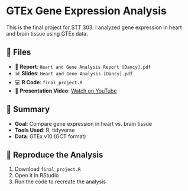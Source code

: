 # GTEx Gene Expression Analysis

This is the final project for STT 303. I analyzed gene expression in heart and brain tissue using GTEx data.

## 📁 Files

- 📝 **Report**: `Heart and Gene Analysis Report [Dancy].pdf`
- 📊 **Slides**: `Heart and Gene Analysis [Dancy].pdf`
- 💻 **R Code**: `final_project.R`
- 🎥 **Presentation Video**: [Watch on YouTube](https://youtu.be/w6KaiYMRKmo?si=vYrSghloE4nJO9Fb)

## 📌 Summary

- **Goal**: Compare gene expression in heart vs. brain tissue
- **Tools Used**: R, tidyverse
- **Data**: GTEx v10 (GCT format)

## 📄 Reproduce the Analysis

1. Download `final_project.R`
2. Open it in RStudio
3. Run the code to recreate the analysis
